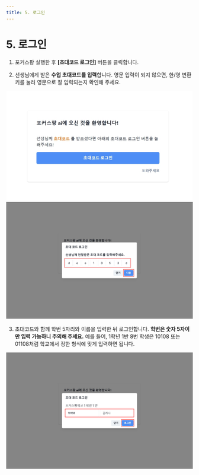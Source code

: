 ```yaml
---
title: 5. 로그인
---
```


# 5. 로그인

1. 포커스팡 실행한 후 **[초대코드 로그인]** 버튼을 클릭합니다.

2. 선생님에게 받은 **수업 초대코드를 입력**합니다. 영문 입력이 되지 않으면, 한/영 변환키를 눌러 영문으로 잘 입력되는지 확인해 주세요.

![](/img/kr/elementary/student/05-01.jpg)
![](/img/kr/elementary/student/05-02.jpg)

3. 초대코드와 함께 학번 5자리와 이름을 입력한 뒤 로그인합니다. **학번은 숫자 5자이만 입력 가능하니 주의해 주세요.** 예를 들어, 1학년 1반 8번 학생은 10108 또는 01108처럼 학교에서 정한 형식에 맞게 입력하면 됩니다.

![](/img/kr/elementary/student/05-03.jpg)
